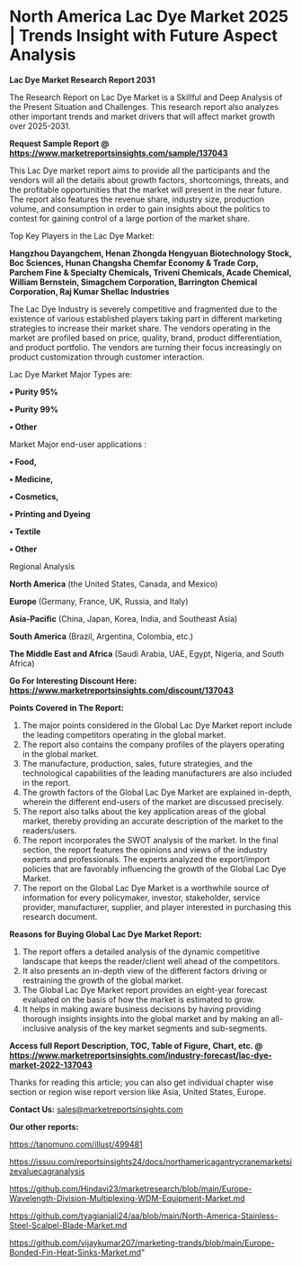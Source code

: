  # North America Lac Dye Market 2025 | Trends Insight with Future Aspect Analysis

<strong>Lac Dye Market Research Report 2031</strong>

The Research Report on Lac Dye Market is a Skillful and Deep Analysis of the Present Situation and Challenges. This research report also analyzes other important trends and market drivers that will affect market growth over 2025-2031.

<strong>Request Sample Report @ <a href=https://www.marketreportsinsights.com/sample/137043>https://www.marketreportsinsights.com/sample/137043</a></strong>

This Lac Dye market report aims to provide all the participants and the vendors will all the details about growth factors, shortcomings, threats, and the profitable opportunities that the market will present in the near future. The report also features the revenue share, industry size, production volume, and consumption in order to gain insights about the politics to contest for gaining control of a large portion of the market share.

Top Key Players in the Lac Dye Market:

<strong>Hangzhou Dayangchem, Henan Zhongda Hengyuan Biotechnology Stock, Boc Sciences, Hunan Changsha Chemfar Economy & Trade Corp, Parchem Fine & Specialty Chemicals, Triveni Chemicals, Acade Chemical, William Bernstein, Simagchem Corporation, Barrington Chemical Corporation, Raj Kumar Shellac Industries</strong>

The Lac Dye Industry is severely competitive and fragmented due to the existence of various established players taking part in different marketing strategies to increase their market share. The vendors operating in the market are profiled based on price, quality, brand, product differentiation, and product portfolio. The vendors are turning their focus increasingly on product customization through customer interaction.

Lac Dye Market Major Types are:

<strong>• Purity 95%

• Purity 99%

• Other</strong>

Market Major end-user applications :

<strong>• Food,

• Medicine,

• Cosmetics,

• Printing and Dyeing

• Textile

• Other</strong>

Regional Analysis

</u><strong><b>North America</b></strong> (the United States, Canada, and Mexico)

<strong><b>Europe </b></strong>(Germany, France, UK, Russia, and Italy)

<strong><b>Asia-Pacific</b></strong> (China, Japan, Korea, India, and Southeast Asia)

<strong><b>South America</b></strong> (Brazil, Argentina, Colombia, etc.)

<strong><b>The Middle East and Africa</b></strong> (Saudi Arabia, UAE, Egypt, Nigeria, and South Africa)

<strong>Go For Interesting Discount Here: <a href=https://www.marketreportsinsights.com/discount/137043>https://www.marketreportsinsights.com/discount/137043</a></strong>

<strong>Points Covered in The Report:</strong>
<ol>
  <li>The major points considered in the Global Lac Dye Market report include the leading competitors operating in the global market.</li>
  <li>The report also contains the company profiles of the players operating in the global market.</li>
  <li>The manufacture, production, sales, future strategies, and the technological capabilities of the leading manufacturers are also included in the report.</li>
  <li>The growth factors of the Global Lac Dye Market are explained in-depth, wherein the different end-users of the market are discussed precisely.</li>
  <li>The report also talks about the key application areas of the global market, thereby providing an accurate description of the market to the readers/users.</li>
  <li>The report incorporates the SWOT analysis of the market. In the final section, the report features the opinions and views of the industry experts and professionals. The experts analyzed the export/import policies that are favorably influencing the growth of the Global Lac Dye Market.</li>
  <li>The report on the Global Lac Dye Market is a worthwhile source of information for every policymaker, investor, stakeholder, service provider, manufacturer, supplier, and player interested in purchasing this research document.</li>
</ol>
<strong>Reasons for Buying Global Lac Dye Market Report:</strong>

<ol>
  <li>The report offers a detailed analysis of the dynamic competitive landscape that keeps the reader/client well ahead of the competitors.</li>
  <li>It also presents an in-depth view of the different factors driving or restraining the growth of the global market.</li>
  <li>The Global Lac Dye Market report provides an eight-year forecast evaluated on the basis of how the market is estimated to grow.</li>
  <li>It helps in making aware business decisions by having providing thorough insights insights into the global market and by making an all-inclusive analysis of the key market segments and sub-segments.</li>
</ol>
<strong>Access full Report Description, TOC, Table of Figure, Chart, etc. @ <a href=https://www.marketreportsinsights.com/industry-forecast/lac-dye-market-2022-137043>https://www.marketreportsinsights.com/industry-forecast/lac-dye-market-2022-137043</a></strong>


Thanks for reading this article; you can also get individual chapter wise section or region wise report version like Asia, United States, Europe.

<strong>Contact Us:</strong>
sales@marketreportsinsights.com

<strong>Our other reports:</strong>

<a href=https://tanomuno.com/illust/499481>https://tanomuno.com/illust/499481</a>

<a href=https://issuu.com/reportsinsights24/docs/northamericagantrycranemarketsizevaluecagranalysis>https://issuu.com/reportsinsights24/docs/northamericagantrycranemarketsizevaluecagranalysis</a>

<a href=https://github.com/Hindavi23/marketresearch/blob/main/Europe-Wavelength-Division-Multiplexing-WDM-Equipment-Market.md>https://github.com/Hindavi23/marketresearch/blob/main/Europe-Wavelength-Division-Multiplexing-WDM-Equipment-Market.md</a>

<a href=https://github.com/tyagianjali24/aa/blob/main/North-America-Stainless-Steel-Scalpel-Blade-Market.md>https://github.com/tyagianjali24/aa/blob/main/North-America-Stainless-Steel-Scalpel-Blade-Market.md</a>

<a href=https://github.com/vijaykumar207/marketing-trands/blob/main/Europe-Bonded-Fin-Heat-Sinks-Market.md>https://github.com/vijaykumar207/marketing-trands/blob/main/Europe-Bonded-Fin-Heat-Sinks-Market.md</a>"
